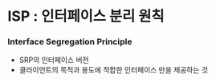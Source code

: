 # ISP : 인터페이스 분리 원칙
### Interface Segregation Principle
- SRP의 인터페이스 버전
- 클라이언트의 목적과 용도에 적합한 인터페이스 만을 제공하는 것
